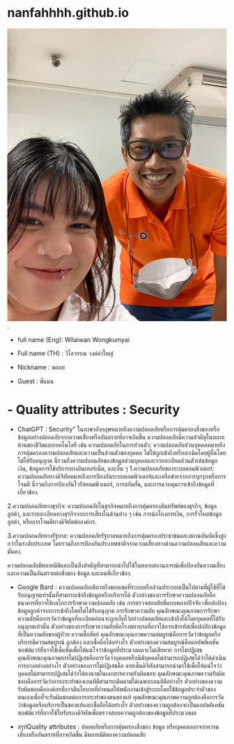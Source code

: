 # nanfahhhh.github.io

![alt text for screen readers](/S__54886406.jpg "Text to show on mouseover").
- full name (Eng): Wilaiwan Wongkumyai
+ Full name (TH) : วิไลวรรณ วงค์คำใหญ่
* Nickname : พลอย
- Guest : พี่แมน
# - Quality attributes : Security
  * ChatGPT : Security" ในภาษาอังกฤษหมายถึงความปลอดภัยหรือการคุ้มครองสิ่งของหรือข้อมูลอย่างปลอดภัยจากความเสี่ยงหรืออันตรายที่อาจเกิดขึ้น ความปลอดภัยมีความสำคัญในหลายด้านของชีวิตและเทคโนโลยี เช่น
ความปลอดภัยในการส่วนตัว: ความปลอดภัยส่วนบุคคลหมายถึงการคุ้มครองความปลอดภัยและความเป็นส่วนตัวของบุคคล ไม่ให้ถูกเข้าถึงหรือละเมิดโดยผู้อื่นโดยไม่ได้รับอนุญาต นี่รวมถึงความปลอดภัยของข้อมูลส่วนบุคคลและรายละเอียดส่วนตัวเช่นข้อมูลเงิน, ข้อมูลการใช้บริการทางอินเทอร์เน็ต, และอื่น ๆ
1.ความปลอดภัยของระบบคอมพิวเตอร์: ความปลอดภัยทางดิจิทัลหมายถึงการป้องกันระบบคอมพิวเตอร์และเครือข่ายจากการบุกรุกหรือการโจมตี นี่รวมถึงการป้องกันไวรัสคอมพิวเตอร์, การสกัดกั้น, และการควบคุมการเข้าถึงข้อมูลที่เกี่ยวข้อง.

2.ความปลอดภัยทางธุรกิจ: ความปลอดภัยในธุรกิจหมายถึงการคุ้มครองสินทรัพย์ของธุรกิจ, ข้อมูลลูกค้า, และรายละเอียดทางธุรกิจจากการเสี่ยงในด้านต่าง ๆ เช่น การฉ้อโกงการเงิน, การรั่วไหลข้อมูลลูกค้า, หรือการโจมตีทางดิจิทัลต่อองค์กร.

3.ความปลอดภัยทางรัฐบาล: ความปลอดภัยรัฐบาลหมายถึงการคุ้มครองประชาชนและสถานบันบัดซึ่งสูงกว่าในระดับประเทศ โดยรวมถึงการป้องกันประเทศชาติจากความเสี่ยงทางด้านความปลอดภัยและความมั่นคง.

ความปลอดภัยมีหลายมิติและเป็นสิ่งสำคัญที่สามารถนำไปใช้ในหลายสถานการณ์เพื่อป้องกันความเสี่ยงและความเป็นอันตรายต่อสิ่งของ ข้อมูล และคนที่เกี่ยวข้อง.
 
  * Google Bard : ความปลอดภัยอธิบายถึงขอบเขตที่ระบบหรือส่วนประกอบเป็นไปตามที่ผู้ใช้ที่ได้รับอนุญาตเท่านั้นที่สามารถเข้าถึงข้อมูลหรือบริการได้
ตัวอย่างของการรักษาความปลอดภัยคือธนาคารที่อาจใช้กลไกการรักษาความปลอดภัย เช่น การตรวจสอบสิทธิ์แบบหลายปัจจัย เพื่อปกป้องข้อมูลลูกค้าจากการเข้าถึงโดยไม่ได้รับอนุญาต
การรักษาความลับ
คุณลักษณะคุณภาพการรักษาความลับคือการวัดว่าข้อมูลที่ละเอียดอ่อนจะถูกเก็บไว้อย่างปลอดภัยและเข้าถึงได้โดยบุคคลที่ได้รับอนุญาตเท่านั้น
ตัวอย่างของการรักษาความลับคือโรงพยาบาลที่อาจใช้การเข้ารหัสเพื่อปกป้องข้อมูลที่เป็นความลับของผู้ป่วย
ความซื่อสัตย์
คุณลักษณะคุณภาพความสมบูรณ์คือการวัดว่าข้อมูลหรือบริการมีความสมบูรณ์ ถูกต้อง และเชื่อถือได้อย่างไร
ตัวอย่างของความสมบูรณ์คือแอปพลิเคชันซอฟต์แวร์ที่อาจใช้เช็คซัมเพื่อให้แน่ใจว่าข้อมูลที่ประมวลผลจะไม่เสียหาย
การไม่ปฏิเสธ
คุณลักษณะคุณภาพการไม่ปฏิเสธคือการวัดว่าบุคคลหรือนิติบุคคลไม่สามารถปฏิเสธได้ว่าได้ดำเนินการบางอย่างอย่างไร
ตัวอย่างของการไม่ปฏิเสธคือ ลายเซ็นดิจิทัลสามารถนำมาใช้เพื่อให้แน่ใจว่าบุคคลไม่สามารถปฏิเสธได้ว่าได้ลงนามในเอกสารความรับผิดชอบ
คุณลักษณะคุณภาพความรับผิดชอบคือการวัดว่าการกระทำของเอนทิตีสามารถติดตามได้เฉพาะเอนทิตีอย่างไร
ตัวอย่างของความรับผิดชอบคือองค์กรที่อาจมีนโยบายที่กำหนดให้พนักงานเข้าสู่ระบบโดยใช้ข้อมูลประจำตัวของตนเองเพื่อที่จะรับผิดชอบต่อการกระทำของตนของแท้
คุณลักษณะคุณภาพความถูกต้องคือการวัดว่าข้อมูลหรือบริการเป็นของแท้และเชื่อถือได้อย่างไร
ตัวอย่างของความถูกต้องจะเป็นแอปพลิเคชันซอฟต์แวร์ที่อาจใช้ใบรับรองดิจิทัลเพื่อตรวจสอบความถูกต้องของข้อมูลที่ประมวลผล

 - สรุปQuality attributes : ปลอดภัยหรือการคุ้มครองสิ่งของ ข้อมูล หรือบุคคลออกจากความเสี่ยงหรืออันตรายที่อาจเกิดขึ้น มีหลายมิติของความปลอดภัย

